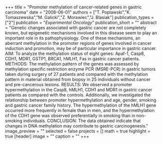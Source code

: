 +++
title = "Promoter methylation of cancer-related genes in gastric carcinoma"
date = "2008-06-01"
authors = ["T. Poplawski","K. Tomaszewska","M. Galicki","Z. Morawiec","J. Blasiak"]
publication_types = ["2"]
publication = "_Experimental Oncology_"
publication_short = ""
abstract = "Genetic changes associated with gastric cancer are not completely known, but epigenetic mechanisms involved in this disease seem to play an important role in its pathophysiology. One of these mechanisms, an aberrant methylation in the promoter regions of genes involved in cancer induction and promotion, may be of particular importance in gastric cancer. AIM: To analyze the methylation status of eight genes: Apaf-1, Casp8, CDH1, MDR1, GSTP1, BRCA1, hMLH1, Fas in gastric cancer patients. METHODS: The methylation pattern of the genes was assessed by methylation specific restriction enzyme PCR (MSRE-PCR) in gastric tumors taken during surgery of 27 patients and compared with the methylation pattern in material obtained from biopsy in 25 individuals without cancer and pre-cancerous lesions. RESULTS: We observed a promoter hypermethylation in the Casp8, hMLH1, CDH1 and MDR1 in gastric cancer patients as compared with the controls. Additionally, we investigated the relationship between promoter hypermethylation and age, gender, smoking and gastric cancer family history. The hypermethylation of the hMLH1 gene occurred more frequently in female than in men, and the hypermethylation of the CDH1 gene was observed preferentially in smoking than in non-smoking individuals. CONCLUSION: The data obtained indicate that changes in DNA methylation may contribute to gastric carcinogenesis."
image_preview = ""
selected = false
projects = []
math = true
highlight = true
[header]
image = ""
caption = ""
+++

